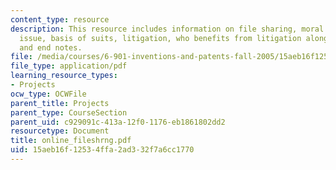 ```yaml
---
content_type: resource
description: This resource includes information on file sharing, moral issue, economic
  issue, basis of suits, litigation, who benefits from litigation along with the summary
  and end notes.
file: /media/courses/6-901-inventions-and-patents-fall-2005/15aeb16f12534ffa2ad332f7a6cc1770_online_fileshrng.pdf
file_type: application/pdf
learning_resource_types:
- Projects
ocw_type: OCWFile
parent_title: Projects
parent_type: CourseSection
parent_uid: c929091c-413a-12f0-1176-eb1861802dd2
resourcetype: Document
title: online_fileshrng.pdf
uid: 15aeb16f-1253-4ffa-2ad3-32f7a6cc1770
---
```

